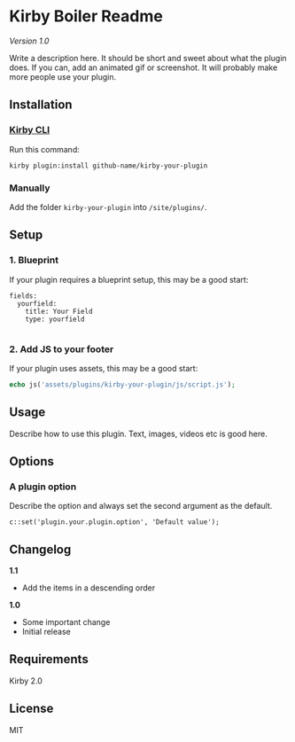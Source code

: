 # Kirby Boiler Readme

*Version 1.0*

Write a description here. It should be short and sweet about what the plugin does. If you can, add an animated gif or screenshot. It will probably make more people use your plugin.

## Installation

### [Kirby CLI](https://github.com/getkirby/cli)

Run this command:

```
kirby plugin:install github-name/kirby-your-plugin
```

### Manually

Add the folder `kirby-your-plugin` into `/site/plugins/`.

## Setup

### 1. Blueprint

If your plugin requires a blueprint setup, this may be a good start:

```
fields:
  yourfield:
    title: Your Field
    type: yourfield
  
```

### 2. Add JS to your footer

If your plugin uses assets, this may be a good start:

```php
echo js('assets/plugins/kirby-your-plugin/js/script.js');
```

## Usage

Describe how to use this plugin. Text, images, videos etc is good here.

## Options

### A plugin option

Describe the option and always set the second argument as the default.

```
c::set('plugin.your.plugin.option', 'Default value');
```

## Changelog

**1.1**

- Add the items in a descending order 

**1.0**

- Some important change
- Initial release

## Requirements

Kirby 2.0

## License

MIT